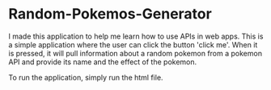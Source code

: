 # Random-Pokemos-Generator

I made this application to help me learn how to use APIs in web apps. This is a simple application where the user can click the button 'click me'.
When it is pressed, it will pull information about a random pokemon from a pokemon API and provide its name and the effect of the pokemon.

To run the application, simply run the html file.
